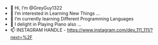 - 👋 Hi, I’m @GreyGuy1322
- 👀 I’m interested in Learning New Things ...
- 🌱 I’m currently learning Different Programming Languages
- 💞️ I delight in Playing Piano also ...
- 📫 INSTAGRAM HANDLE - https://www.instagram.com/dev_111_111/?next=%2F

<!---
GreyGuy1322/GreyGuy1322 is a ✨ special ✨ repository because its `README.md` (this file) appears on your GitHub profile.
You can click the Preview link to take a look at your changes.
--->

